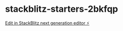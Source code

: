 # stackblitz-starters-2bkfqp

[Edit in StackBlitz next generation editor ⚡️](https://stackblitz.com/~/github.com/Vigesh2002/stackblitz-starters-2bkfqp)